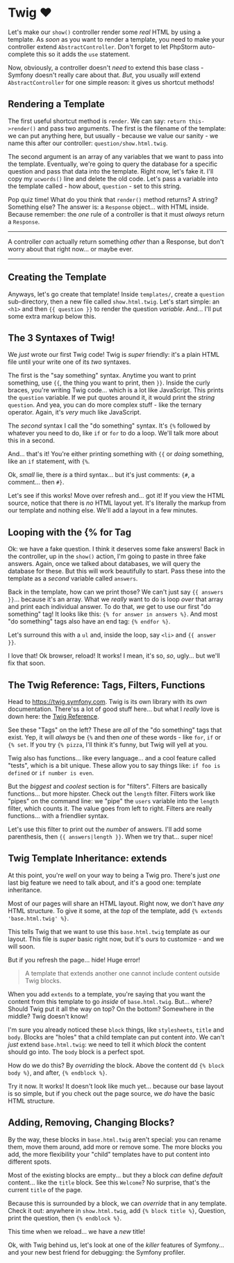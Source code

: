 # Twig ❤️

Let's make our `show()` controller render some *real* HTML by using a template.
As *soon* as you want to render a template, you need to make your controller
extend `AbstractController`. Don't forget to let PhpStorm auto-complete this so
it adds the `use` statement.

Now, obviously, a controller doesn't *need* to extend this base class - Symfony
doesn't really care about that. *But*, you usually *will* extend `AbstractController`
for one simple reason: it gives us shortcut methods!

## Rendering a Template

The first useful shortcut method is `render`. We can say:
`return this->render()` and pass two arguments. The first is the filename of the
template: we can put anything here, but usually - because we value our
sanity - we name this after our controller: `question/show.html.twig`.

The second argument is an array of any variables that we want to pass into the
template. Eventually, we're going to query the database for a specific question
and pass that data into the template. Right now, let's fake it. I'll copy my
`ucwords()` line and delete the old code. Let's pass a variable into the template
called - how about, `question` - set to this string.

Pop quiz time! What do you think that `render()` method returns? A string?
Something else? The answer is: a `Response` object... with HTML inside. Because
remember: the *one* rule of a controller is that it must *always* return a
`Response`.

***
A controller *can* actually return something *other* than a Response,
but don't worry about that right now... or maybe ever.
***

## Creating the Template

Anyways, let's go create that template! Inside `templates/`, create a `question`
sub-directory, then a new file called `show.html.twig`. Let's start simple:
an `<h1>` and then `{{ question }}` to render the question *variable*. And...
I'll put some extra markup below this.

## The 3 Syntaxes of Twig!

We *just* wrote our first Twig code! Twig is *super* friendly: it's a plain HTML
file until your write one of its *two* syntaxes.

The first is the "say something" syntax. Anytime you want to print something, use
`{{`, the thing you want to print, then `}}`. Inside the curly braces,
you're writing Twig code... which is a lot like JavaScript. This prints the
`question` variable. If we put quotes around it, it would print the *string*
`question`. And yea, you can do more complex stuff - like the ternary operator.
Again, it's *very* much like JavaScript.

The *second* syntax I call the "do something" syntax. It's `{%` followed by
whatever you need to do, like `if` or `for` to do a loop. We'll talk more about
this in a second.

And... that's it! You're either printing something with `{{` or *doing* something,
like an `if` statement, with `{%`.

Ok, *small* lie, there *is* a third syntax... but it's just comments: `{#`,
a comment... then `#}`.

Let's see if this works! Move over refresh and... got it! If you view the HTML
source, notice that there is *no* HTML layout yet. It's literally the markup
from our template and nothing else. We'll add a layout in a few minutes.

## Looping with the {% for Tag

Ok: we have a fake question. I think it deserves some fake answers! Back in the
controller, up in the `show()` action, I'm going to paste in three fake answers.
Again, once we talked about databases, we will query the database for these. But
this will work beautifully to start. Pass these into the template as a
*second* variable called `answers`.

Back in the template, how can we print those? We can't just say `{{ answers }}`...
because it's an array. What we *really* want to do is loop *over* that array and
print each individual answer. To do that, *we* get to use our first "do something"
tag! It looks like this: `{% for answer in answers %}`. And most "do something"
tags also have an end tag: `{% endfor %}`.

Let's surround this with a `ul` and, inside the loop, say `<li>` and
`{{ answer }}`.

I love that! Ok browser, reload! It works! I mean, it's so, *so*, ugly... but
we'll fix that soon.

## The Twig Reference: Tags, Filters, Functions

Head to https://twig.symfony.com. Twig is its own library with its *own*
documentation. There'ss a lot of good stuff here... but what I *really* love is
down here: the [Twig Reference](https://twig.symfony.com/doc/3.x/#reference).

See these "Tags" on the left? These are *all* of the "do something" tags that
exist. Yep, it will *always* be `{%` and then *one* of these words - like `for`,
`if` or `{% set`. If you try `{% pizza`, I'll think it's funny, but Twig will
yell at you.

Twig also has functions... like every language... and a cool feature called
"tests", which is a bit unique. These allow you to say things like:
`if foo is defined` or `if number is even`.

But the *biggest* and *coolest* section is for "filters". Filters are basically
functions... but more hipster. Check out the `length` filter. Filters work like
"pipes" on the command line: we "pipe" the `users` variable into the `length`
filter, which counts it. The value goes from left to right. Filters are really
functions... with a friendlier syntax.

Let's use this filter to print out the *number* of answers. I'll add some parenthesis,
then `{{ answers|length }}`. When we try that... super nice!

## Twig Template Inheritance: extends

At this point, you're *well* on your way to being a Twig pro. There's just *one*
last big feature we need to talk about, and it's a good one: template inheritance.

Most of our pages will share an HTML layout. Right now, we don't have *any*
HTML structure. To give it some, at the *top* of the template, add
`{% extends 'base.html.twig' %}`.

This tells Twig that we want to use this `base.html.twig` template as our layout.
This file is *super* basic right now, but it's *ours* to customize - and we will
soon.

But if you refresh the page... hide! Huge error!

> A template that extends another one cannot include content outside Twig blocks.

When you add `extends` to a template, you're saying that you want the content from
this template to go *inside* of `base.html.twig`. But... where? Should Twig put
it all the way on top? On the bottom? Somewhere in the middle? Twig doesn't
know!

I'm sure you already noticed these `block` things, like `stylesheets`, `title`
and `body`. Blocks are "holes" that a child template can put content *into*.
We can't *just* extend `base.html.twig`: we need to tell it which *block* the
content should go into. The `body` block is a perfect spot.

How do we do this? By *overriding* the block. Above the content dd `{% block body %}`,
and after, `{% endblock %}`.

Try it now. It works! It doesn't look like much yet... because our base
layout is so simple, but if you check out the page source, we *do* have the basic
HTML structure.

## Adding, Removing, Changing Blocks?

By the way, these blocks in `base.html.twig` aren't special: you can rename them,
move them around, add more or remove some. The more blocks you add, the more
flexibility your "child" templates have to put content into different spots.

Most of the existing blocks are empty... but they a block *can* define *default*
content... like the `title` block. See this `Welcome`? No surprise, that's the
current `title` of the page.

Because this is surrounded by a block, we can *override* that in any template.
Check it out: anywhere in `show.html.twig`, add `{% block title %}`, Question,
print the question, then `{% endblock %}`.

This time when we reload... we have a *new* title!

Ok, with Twig behind us, let's look at one of the *killer* features of Symfony...
and your new best friend for debugging: the Symfony profiler.
